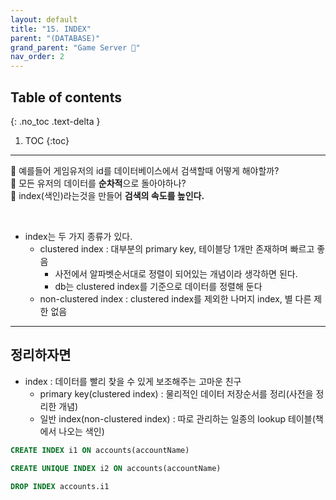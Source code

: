 ```yaml
---
layout: default
title: "15. INDEX"
parent: "(DATABASE)"
grand_parent: "Game Server 👾"
nav_order: 2
---
```


## Table of contents
{: .no_toc .text-delta }

1. TOC
{:toc}

---

🥑 예를들어 게임유저의 id를 데이터베이스에서 검색할때 어떻게 해야할까?<br>
🥑 모든 유저의 데이터를 **순차적**으로 돌아야하나?<br>
🥑 index(색인)라는것을 만들어 **검색의 속도를 높인다.**<br>

<br>

* index는 두 가지 종류가 있다.
    * clustered index : 대부분의 primary key, 테이블당 1개만 존재하며 빠르고 좋음
        * 사전에서 알파벳순서대로 정렬이 되어있는 개념이라 생각하면 된다.
        * db는 clustered index를 기준으로 데이터를 정렬해 둔다
    * non-clustered index : clustered index를 제외한 나머지 index, 별 다른 제한 없음

---

## 정리하자면

* index : 데이터를 빨리 찾을 수 있게 보조해주는 고마운 친구
    * primary key(clustered index) : 물리적인 데이터 저장순서를 정리(사전을 정리한 개념)
    * 일반 index(non-clustered index) : 따로 관리하는 일종의 lookup 테이블(책에서 나오는 색인)

```sql
CREATE INDEX i1 ON accounts(accountName)

CREATE UNIQUE INDEX i2 ON accounts(accountName)

DROP INDEX accounts.i1
```
